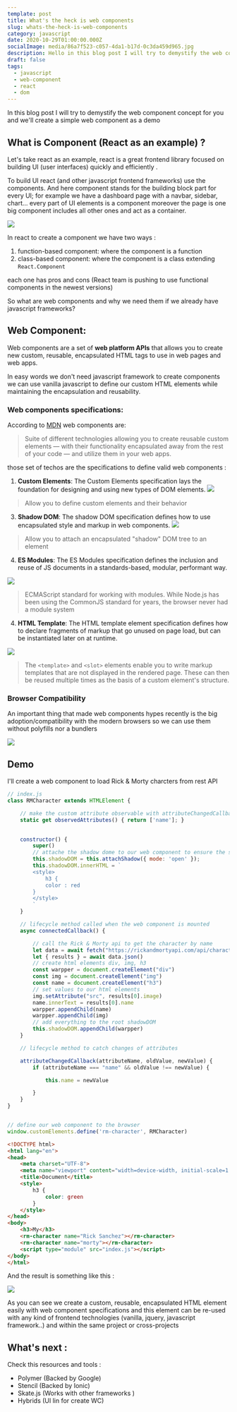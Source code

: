 ```yaml
---
template: post
title: What's the heck is web components
slug: whats-the-heck-is-web-components
category: javascript
date: 2020-10-29T01:00:00.000Z
socialImage: media/86a7f523-c057-4da1-b17d-0c3da459d965.jpg
description: Hello in this blog post I will try to demystify the web component concept for you
draft: false
tags:
  - javascript
  - web-component
  - react
  - dom
---
```


In this blog post I will try to demystify the web component concept for you and we'll create a simple web component as a demo

## What is Component (React as an example) ?

Let's take react as an example, react is a great frontend library focused on building UI (user interfaces) quickly and efficiently .

To build UI react (and other javascript frontend frameworks) use the components. And here component stands for the building block part for every UI; for example we have a dashboard page with a navbar, sidebar, chart... every part of UI elements is a component moreover the page is one big component includes all other ones and act as a container.

![](media/react-component-tree.png)

In react to create a component we have two ways :
1. function-based component:  where the component is a function 
2. class-based component: where the component  is a class extending `React.Component`

each one has pros and cons (React team is pushing to use functional components in the newest versions)

So what are web components and why we need them if we already have javascript frameworks?

## Web Component:

Web components are a set of **web platform APIs** that allows you to create new custom, reusable, encapsulated HTML tags to use in web pages and web apps.

In easy words we don't need javascript framework to create components we can use vanilla javascript to define our custom HTML elements while maintaining the encapsulation and reusability.

### Web components specifications:

According to [MDN](https://developer.mozilla.org/en-US/docs/Web/Web_Components) web components are: 

 > Suite of different technologies allowing you to create reusable custom elements — with their functionality encapsulated away from the rest of your code — and utilize them in your web apps.

those set of techos are the specifications to define valid web components :

 1. **Custom Elements**: The Custom Elements specification lays the foundation for designing and using new types of DOM elements.
 ![](media/unnamed-2-.png)
>Allow you to define custom elements and their behavior
       
 3. **Shadow DOM**: The shadow DOM specification defines how to use encapsulated style and markup in web components.
 ![](media/unnamed-3-.png)
> Allow you to attach an encapsulated "shadow" DOM tree to an element
       
 4.  **ES Modules**: The ES Modules specification defines the inclusion and    reuse of JS documents in a standards-based,
    modular, performant way.
       
![](media/pasted-image-0.png)
> ECMAScript standard for working with modules. While Node.js has been using the CommonJS standard for years, the browser never had a module system
       
 4.  **HTML Template**: The HTML template element specification defines how to declare fragments of markup that go unused on page load, but can be instantiated later on at runtime.
    
 ![](media/unnamed-1-.png)
> The `<template>` and `<slot>` elements enable you to write markup templates that are not displayed in the rendered page. These can then be reused multiple times as the basis of a custom element's structure.

### Browser Compatibility
An important thing that made web components hypes recently is the big adoption/compatibility with the modern browsers so we can use them without polyfills nor a bundlers 

 ![](media/bc.png)

## Demo
I'll create  a web component to load Rick & Morty charcters from rest API

```js
// index.js
class RMCharacter extends HTMLElement {

    // make the custom attribute observable with attributeChangedCallback
    static get observedAttributes() { return ['name']; }

    
    constructor() {
        super()
        // attache the shadow dome to our web component to ensure the style encapsulation
        this.shadowDOM = this.attachShadow({ mode: 'open' });
        this.shadowDOM.innerHTML = `
        <style>
            h3 {
            color : red
        }
        </style>
        `
    }

    // lifecycle method called when the web component is mounted
    async connectedCallback() {

        // call the Rick & Morty api to get the character by name
        let data = await fetch("https://rickandmortyapi.com/api/character/?name=" + this.name)
        let { results } = await data.json()
        // create html elements div, img, h3
        const warpper = document.createElement("div")
        const img = document.createElement("img")
        const name = document.createElement("h3")
        // set values to our html elements
        img.setAttribute("src", results[0].image)
        name.innerText = results[0].name
        warpper.appendChild(name)
        warpper.appendChild(img)
        // add everything to the root shadowDOM
        this.shadowDOM.appendChild(warpper)
    }

    // lifecycle method to catch changes of attributes

    attributeChangedCallback(attributeName, oldValue, newValue) {
        if (attributeName === "name" && oldValue !== newValue) {

            this.name = newValue

        }
    }
}


// define our web component to the browser
window.customElements.define('rm-character', RMCharacter)
```

```html
<!DOCTYPE html>
<html lang="en">
<head>
    <meta charset="UTF-8">
    <meta name="viewport" content="width=device-width, initial-scale=1.0">
    <title>Document</title>
    <style>
        h3 {
            color: green
        }
    </style>
</head>
<body>
    <h3>My</h3>
    <rm-character name="Rick Sanchez"></rm-character>
    <rm-character name="morty"></rm-character>
    <script type="module" src="index.js"></script>
</body>
</html>
```

And the result is something like this :

![](media/sreenshot-demo.png)

As you can see we create a custom, reusable, encapsulated HTML element easily with web component specifications and this element can be re-used with any kind of frontend technologies (vanilla, jquery, javascript framework..) and within the same project or cross-projects 

## What's next :

Check this resources and tools :

- Polymer (Backed by Google)
- Stencil (Backed by Ionic)
- Skate.js (Works with other frameworks )
- Hybrids (UI lin for create WC)

